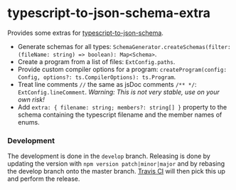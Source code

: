 # typescript-to-json-schema-extra

Provides some extras for [typescript-to-json-schema](https://github.com/xiag-ag/typescript-to-json-schema).

- Generate schemas for all types: `SchemaGenerator.createSchemas(filter: (fileName: string) => boolean): Map<Schema>`.
- Create a program from a list of files: `ExtConfig.paths`.
- Provide custom compiler options for a program: `createProgram(config: Config, options?: ts.CompilerOptions): ts.Program`.
- Treat line comments `//` the same as jsDoc comments `/** */`: `ExtConfig.lineComment`. _Warning: This is not very stable, use on your own risk!_
- Add `extra: { filename: string; members?: string[] }` property to the schema containing the typescript filename and the member names of enums. 

### Development
The development is done in the `develop` branch.
Releasing is done by updating the version with `npm version patch|minor|major` and by rebasing the develop branch onto the master branch.
[Travis CI](https://travis-ci.org) will then pick this up and perform the release.
